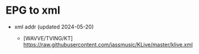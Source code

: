 # EPG to xml

* xml addr (updated 2024-05-20)

  - [WAVVE/TVING/KT]
    https://raw.githubusercontent.com/jassmusic/KLive/master/klive.xml

